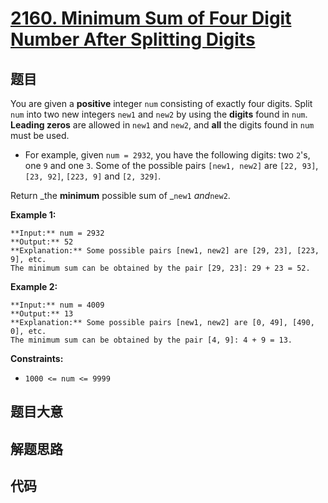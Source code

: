 # [2160. Minimum Sum of Four Digit Number After Splitting Digits](https://leetcode.com/problems/minimum-sum-of-four-digit-number-after-splitting-digits)

## 题目

You are given a **positive** integer `num` consisting of exactly four digits.
Split `num` into two new integers `new1` and `new2` by using the **digits**
found in `num`. **Leading zeros** are allowed in `new1` and `new2`, and
**all** the digits found in `num` must be used.

  * For example, given `num = 2932`, you have the following digits: two `2`'s, one `9` and one `3`. Some of the possible pairs `[new1, new2]` are `[22, 93]`, `[23, 92]`, `[223, 9]` and `[2, 329]`.

Return _the **minimum** possible sum of _`new1` _and_`new2`.



**Example 1:**

    
    
    **Input:** num = 2932
    **Output:** 52
    **Explanation:** Some possible pairs [new1, new2] are [29, 23], [223, 9], etc.
    The minimum sum can be obtained by the pair [29, 23]: 29 + 23 = 52.
    

**Example 2:**

    
    
    **Input:** num = 4009
    **Output:** 13
    **Explanation:** Some possible pairs [new1, new2] are [0, 49], [490, 0], etc. 
    The minimum sum can be obtained by the pair [4, 9]: 4 + 9 = 13.
    



**Constraints:**

  * `1000 <= num <= 9999`


## 题目大意

## 解题思路

## 代码

```javascript

```
